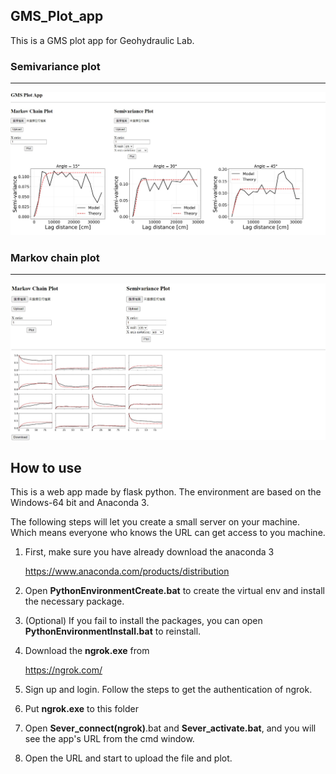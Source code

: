 ## GMS_Plot_app

This is a GMS plot app for Geohydraulic Lab.

### Semivariance plot
<hr>
<img src="figure/semivariance_ex.jpg">

### Markov chain plot
<hr>
<img src="figure/markov.jpg">

## How to use

This is a web app made by flask python. The environment are based on the Windows-64 bit and Anaconda 3.

The following steps will let you create a small server on your machine. Which means everyone who knows the URL can get access to you machine.

1. First, make sure you have already download the anaconda 3

   https://www.anaconda.com/products/distribution

2. Open **PythonEnvironmentCreate.bat** to create the virtual env and install the necessary package.

3. (Optional) If you fail to install the packages, you can open **PythonEnvironmentInstall.bat** to reinstall.

4. Download the **ngrok.exe** from

   https://ngrok.com/

5. Sign up and login. Follow the steps to get the authentication of ngrok.

6. Put **ngrok.exe** to this folder

7. Open **Sever_connect(ngrok)**.bat and **Sever_activate.bat**, and you will see the app's URL from the cmd window.

8. Open the URL and start to upload the file and plot.


